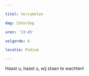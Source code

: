 ```yaml
---

titel: Verzamelen

dag: Zaterdag

uren: '13:45'

volgorde: 6

locatie: Podium

---
```


Haast u, haast u, wij staan te wachten!
